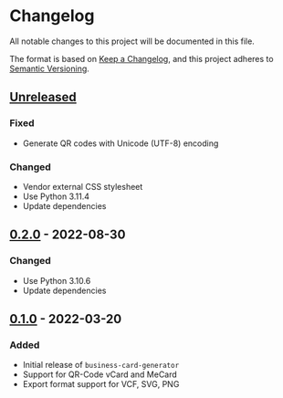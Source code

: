 # Changelog
All notable changes to this project will be documented in this file.

The format is based on [Keep a Changelog](https://keepachangelog.com/en/1.0.0/),
and this project adheres to [Semantic Versioning](https://semver.org/spec/v2.0.0.html).

## [Unreleased]
### Fixed
- Generate QR codes with Unicode (UTF-8) encoding

### Changed
- Vendor external CSS stylesheet
- Use Python 3.11.4
- Update dependencies

## [0.2.0] - 2022-08-30
### Changed
- Use Python 3.10.6
- Update dependencies

## [0.1.0] - 2022-03-20
### Added
- Initial release of `business-card-generator`
- Support for QR-Code vCard and MeCard
- Export format support for VCF, SVG, PNG

[Unreleased]: https://github.com/rclement/business-card-generator/compare/0.2.0...HEAD
[0.2.0]: https://github.com/rclement/business-card-generator/compare/0.1.0...0.2.0
[0.1.0]: https://github.com/rclement/business-card-generator/releases/tag/0.1.0
